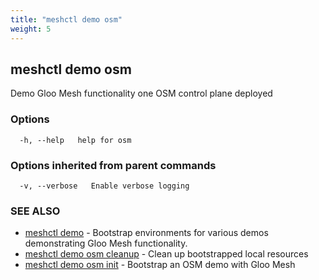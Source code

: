 ```yaml
---
title: "meshctl demo osm"
weight: 5
---
```

## meshctl demo osm

Demo Gloo Mesh functionality one OSM control plane deployed

### Options

```
  -h, --help   help for osm
```

### Options inherited from parent commands

```
  -v, --verbose   Enable verbose logging
```

### SEE ALSO

* [meshctl demo](../meshctl_demo)	 - Bootstrap environments for various demos demonstrating Gloo Mesh functionality.
* [meshctl demo osm cleanup](../meshctl_demo_osm_cleanup)	 - Clean up bootstrapped local resources
* [meshctl demo osm init](../meshctl_demo_osm_init)	 - Bootstrap an OSM demo with Gloo Mesh

